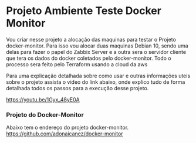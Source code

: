 # Projeto Ambiente Teste Docker Monitor
Vou criar nesse projeto a alocação das maquinas para testar o Projeto docker-monitor. Para isso vou alocar duas maquinas Debian 10, sendo uma delas para fazer o papel do Zabbix Server e a outra sera o servidor cliente que tera os dados do docker coletados pelo docker-monitor. 
Todo o processo sera feito pelo Terraform usando a cloud da aws

Para uma explicação detalhada sobre como usar e outras informações uteis sobre o projeto assista o video do link abaixo, onde explico tudo de forma detalhada todos os passos para a execução desse projeto.

https://youtu.be/1Gyx_48yE0A

### Projeto do Docker-Monitor

Abaixo tem o endereço do projeto docker-monitor.
https://github.com/adonaicanez/docker-monitor
